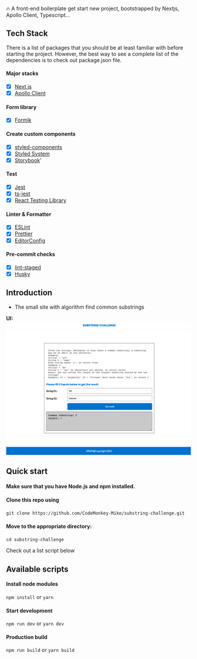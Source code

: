 🔥 A front-end boilerplate get start new project, bootstrapped by Nextjs, Apollo Client, Typescript...

## Tech Stack

There is a list of packages that you should be at least familiar with before starting the project. However, the best way to see a complete list of the dependencies is to check out package.json file. 

#### Major stacks

- [x] [Next.js](https://nextjs.org/)
- [x] [Apollo Client](https://www.apollographql.com/docs/react/)

#### Form library

- [x] [Formik](https://github.com/formik/formik)

#### Create custom components

- [x] [styled-components](https://github.com/styled-components/styled-components)
- [x] [Styled System](https://github.com/styled-system/styled-system)
- [x] [Storybook](https://github.com/storybookjs/storybook)'

#### Test

- [x] [Jest](https://github.com/facebook/jest)
- [x] [ts-jest](https://github.com/kulshekhar/ts-jest)
- [x] [React Testing Library](https://github.com/testing-library/react-testing-library)

#### Linter & Formatter

- [x] [ESLint](https://github.com/eslint/eslint)
- [x] [Prettier](https://github.com/prettier/prettier)
- [x] [EditorConfig](https://editorconfig.org/)

#### Pre-commit checks

- [x] [lint-staged](https://github.com/okonet/lint-staged)
- [x] [Husky](https://github.com/typicode/husky)

## Introduction
- The small site with algorithm find common substrings

<b>UI:</b>
![UI](https://raw.githubusercontent.com/CodeMonkey-Mike/substring-challenge/master/image.png)

## Quick start

#### Make sure that you have Node.js and npm installed.

#### Clone this repo using

`git clone https://github.com/CodeMonkey-Mike/substring-challenge.git`

#### Move to the appropriate directory:

`cd substring-challenge`

Check out a list script below

## Available scripts

#### Install node modules

`npm install` or `yarn`

#### Start development

`npm run dev` or `yarn dev` 

#### Production build

`npm run build` or `yarn build`
